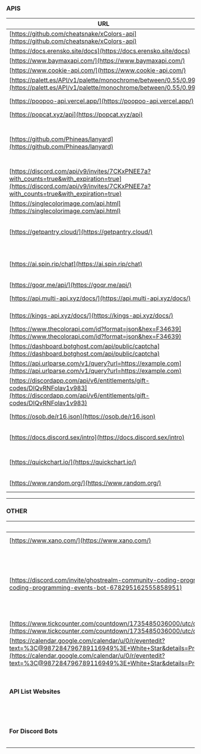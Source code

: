 ### **APIS**  

| URL | Description |
|---|---|
| [https://github.com/cheatsnake/xColors-api](https://github.com/cheatsnake/xColors-api) | GitHub docs for random hex color |
| [https://docs.erensko.site/docs](https://docs.erensko.site/docs) | Another API |
| [https://www.baymaxapi.com/](https://www.baymaxapi.com/) | Baymax API |
| [https://www.cookie-api.com/](https://www.cookie-api.com/) | Cookie API |
| [https://palett.es/API/v1/palette/monochrome/between/0.55/0.99](https://palett.es/API/v1/palette/monochrome/between/0.55/0.99) | Some color API I try to learn |
| [https://poopoo-api.vercel.app/](https://poopoo-api.vercel.app/) | Better Pop Cat API in my opinion |
| [https://popcat.xyz/api](https://popcat.xyz/api) | Pop Cat API |
| [https://github.com/Phineas/lanyard](https://github.com/Phineas/lanyard) | Lanyard API for user status monitoring (user needs to be on a special Discord server) |
| [https://discord.com/api/v9/invites/7CKxPNEE7a?with_counts=true&with_expiration=true](https://discord.com/api/v9/invites/7CKxPNEE7a?with_counts=true&with_expiration=true) | Discord invite API |
| [https://singlecolorimage.com/api.html](https://singlecolorimage.com/api.html) | For colors |
| [https://getpantry.cloud/](https://getpantry.cloud/) | Pantry JSON database (it sometimes gets reset) |
| [https://ai.spin.rip/chat](https://ai.spin.rip/chat) | CMD_b59e0a1c-839b-438c-ba7d-f802c2c72b15 |
| [https://goqr.me/api/](https://goqr.me/api/) | QR code API |
| [https://api.multi-api.xyz/docs/](https://api.multi-api.xyz/docs/) | API made for BotGhost |
| [https://kings-api.xyz/docs/](https://kings-api.xyz/docs/) | API made for BotGhost |
| [https://www.thecolorapi.com/id?format=json&hex=F34639](https://www.thecolorapi.com/id?format=json&hex=F34639) | The Color API |
| [https://dashboard.botghost.com/api/public/captcha](https://dashboard.botghost.com/api/public/captcha) | BotGhost captcha API |
| [https://api.urlparse.com/v1/query?url=https://example.com](https://api.urlparse.com/v1/query?url=https://example.com) | URL parser |
| [https://discordapp.com/api/v6/entitlements/gift-codes/DIQvRNFolav1v983](https://discordapp.com/api/v6/entitlements/gift-codes/DIQvRNFolav1v983) | Discord gift API (get) |
| [https://osob.de/r16.json](https://osob.de/r16.json) | Random string API |
| [https://docs.discord.sex/intro](https://docs.discord.sex/intro) | Unofficial Discord User API documentation |
| [https://quickchart.io/](https://quickchart.io/) | A powerful chart API if you know how to use it |
| [https://www.random.org/](https://www.random.org/) | Random generation API |

---

### **OTHER**  

| URL | Description |
|---|---|
| [https://www.xano.com/](https://www.xano.com/) | API builder tool |
| [https://discord.com/invite/ghostrealm-community-coding-programming-events-bot-678295162555858951](https://discord.com/invite/ghostrealm-community-coding-programming-events-bot-678295162555858951) | GhostRealm Community - Coding, Programming & Events! - Bot, Web, Game & Roblox Developers |
| [https://www.tickcounter.com/countdown/1735485036000/utc/dhms/1B065ED1C4E9F7F6F2E84393/Internationals%20artefact%20boost%20ends%20in%3A](https://www.tickcounter.com/countdown/1735485036000/utc/dhms/1B065ED1C4E9F7F6F2E84393/Internationals%20artefact%20boost%20ends%20in%3A) | Countdown |
| [https://calendar.google.com/calendar/u/0/r/eventedit?text=%3C@987284796789116949%3E+White+Star&details=Probable+Scan+Start+Time&location=Hades+Star&dates=20241205T054602Z/20241205T054602Z](https://calendar.google.com/calendar/u/0/r/eventedit?text=%3C@987284796789116949%3E+White+Star&details=Probable+Scan+Start+Time&location=Hades+Star&dates=20241205T054602Z/20241205T054602Z) | Add to Google Calendar |
| **API List Websites** | [apilist.fun](https://apilist.fun/) [GitHub Public APIs](https://github.com/public-apis/public-apis) [GitHub Public API Lists](https://github.com/public-api-lists/public-api-lists) |
| **For Discord Bots** | [Discord-Bot-APIs](https://github.com/DevSpen/Discord-Bot-APIs) [Discord API Gist](https://gist.github.com/Soheab/332ba85f8989648449c71bdc8ef32368) | 
